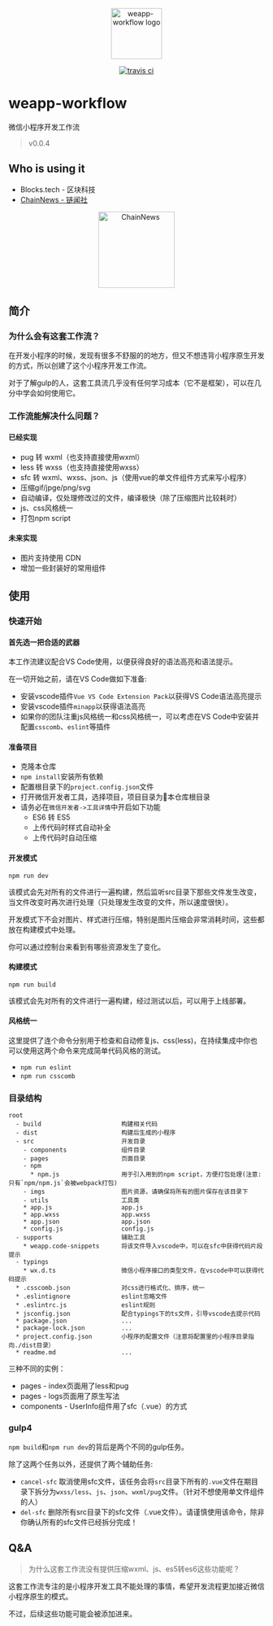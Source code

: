 <p align="center"><a href="https://github.com/loveonelong/weapp-workflow" target="_blank" rel="noopener noreferrer"><img width="100" src="https://cdn.rawgit.com/loveonelong/weapp-workflow/28d49946/docs/imgs/weapp-workflow-logo.png" alt="weapp-workflow logo"></a></p>

<p align="center">
   <a href="https://www.travis-ci.org/loveonelong/weapp-workflow"><img src="https://www.travis-ci.org/loveonelong/weapp-workflow.svg?branch=master" alt="travis ci"></a>
 </p>

# weapp-workflow

 微信小程序开发工作流

> v0.0.4

## Who is using it

* Blocks.tech - 区块科技
* [ChainNews - 链闻社](https://www.chainnews.com)

<p align="center">
   <a href="https://www.chainnews.com"><img src="https://cdn.rawgit.com/loveonelong/weapp-workflow/28d49946/docs/imgs/logo-ce-blue.png" alt="ChainNews" width="150"></a>
 </p>

## 简介

### 为什么会有这套工作流？

在开发小程序的时候，发现有很多不舒服的的地方，但又不想违背小程序原生开发的方式，所以创建了这个小程序开发工作流。

对于了解gulp的人，这套工具流几乎没有任何学习成本（它不是框架），可以在几分中学会如何使用它。

### 工作流能解决什么问题？

#### 已经实现

* pug 转 wxml（也支持直接使用wxml）
* less 转 wxss（也支持直接使用wxss）
* sfc 转 wxml、wxss、json、js（使用vue的单文件组件方式来写小程序）
* 压缩gif/jpge/png/svg
* 自动编译，仅处理修改过的文件，编译极快（除了压缩图片比较耗时）
* js、css风格统一
* 打包npm script

#### 未来实现

* 图片支持使用 CDN
* 增加一些封装好的常用组件

## 使用

### 快速开始

#### 首先选一把合适的武器

本工作流建议配合VS Code使用，以便获得良好的语法高亮和语法提示。

在一切开始之前，请在VS Code做如下准备:

* 安装vscode插件`Vue VS Code Extension Pack`以获得VS Code语法高亮提示
* 安装vscode插件`minapp`以获得语法高亮
* 如果你的团队注重js风格统一和css风格统一，可以考虑在VS Code中安装并配置`csscomb`、`eslint`等插件

#### 准备项目

* 克隆本仓库
* `npm install`安装所有依赖
* 配置根目录下的`project.config.json`文件
* 打开微信开发者工具，选择项目，项目目录为本仓库根目录
* 请务必在`微信开发者->工具详情`中开启如下功能
  * ES6 转 ES5
  * 上传代码时样式自动补全
  * 上传代码时自动压缩

#### 开发模式

```shell
npm run dev
```

该模式会先对所有的文件进行一遍构建，然后监听src目录下那些文件发生改变，当文件改变时再次进行处理（只处理发生改变的文件，所以速度很快）。

开发模式下不会对图片、样式进行压缩，特别是图片压缩会非常消耗时间，这些都放在构建模式中处理。

你可以通过控制台来看到有哪些资源发生了变化。

#### 构建模式

```shell
npm run build
```

该模式会先对所有的文件进行一遍构建，经过测试以后，可以用于上线部署。

#### 风格统一

这里提供了连个命令分别用于检查和自动修复js、css(less)，在持续集成中你也可以使用这两个命令来完成简单代码风格的测试。

* `npm run eslint`
* `npm run csscomb`

### 目录结构

```tree
root
  - build                      构建相关代码
  - dist                       构建后生成的小程序
  - src                        开发目录
    - components               组件目录
    - pages                    页面目录
    - npm
      * npm.js                 用于引入用到的npm script，方便打包处理(注意: 只有`npm/npm.js`会被webpack打包)
    - imgs                     图片资源，请确保将所有的图片保存在该目录下
    - utils                    工具类
    * app.js                   app.js
    * app.wxss                 app.wxss
    * app.json                 app.json
    * config.js                config.js
  - supports                   辅助工具
    * weapp.code-snippets      将该文件导入vscode中，可以在sfc中获得代码片段提示
  - typings
    * wx.d.ts                  微信小程序接口的类型文件，在vscode中可以获得代码提示
  * .csscomb.json              对css进行格式化、排序，统一
  * .eslintignore              eslint忽略文件
  * .eslintrc.js               eslint规则
  * jsconfig.json              配合typings下的ts文件，引导vscode去提示代码
  * package.json               ...
  * package-lock.json          ...
  * project.config.json        小程序的配置文件（注意将配置里的小程序目录指向./dist目录）
  * readme.md                  ...
```

三种不同的实例：

* pages - index页面用了less和pug
* pages - logs页面用了原生写法
* components - UserInfo组件用了sfc（.vue）的方式

### gulp4

`npm build`和`npm run dev`的背后是两个不同的gulp任务。

除了这两个任务以外，还提供了两个辅助任务:

* `cancel-sfc` 取消使用sfc文件，该任务会将`src`目录下所有的`.vue`文件在期目录下拆分为`wxss/less`、`js`、`json`、`wxml/pug`文件。（针对不想使用单文件组件的人）
* `del-sfc` 删除所有src目录下的sfc文件（.vue文件）。请谨慎使用该命令，除非你确认所有的sfc文件已经拆分完成！

## Q&A

> 为什么这套工作流没有提供压缩wxml、js、es5转es6这些功能呢？

这套工作流专注的是小程序开发工具不能处理的事情，希望开发流程更加接近微信小程序原生的模式。

不过，后续这些功能可能会被添加进来。
